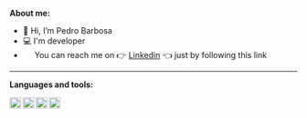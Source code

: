 **About me:**
- 👋 Hi, I’m Pedro Barbosa
- 💻 I'm developer
- <img height="16" src="https://raw.githubusercontent.com/pedrobarbosa0/pedrobarbosa0/main/images/linkedin.png">  You can reach me on 👉 [Linkedin](https://www.linkedin.com/in/pedro-abarbosa/) 👈 just by following this link

___

**Languages and tools:**

<img align="left" height="20" src="https://raw.githubusercontent.com/pedrobarbosa0/pedrobarbosa0/main/images/javascript.png">
<img align="left" height="20" src="https://raw.githubusercontent.com/pedrobarbosa0/pedrobarbosa0/main/images/react.png">
<img align="left" height="20" src="https://raw.githubusercontent.com/pedrobarbosa0/pedrobarbosa0/main/images/typescript.png">
<img align="left" height="20" src="https://raw.githubusercontent.com/pedrobarbosa0/pedrobarbosa0/main/images/nodejs.png">

<!---
pedrobarbosa0/pedrobarbosa0 is a ✨ special ✨ repository because its `README.md` (this file) appears on your GitHub profile.
You can click the Preview link to take a look at your changes.
--->
